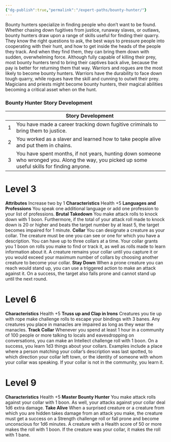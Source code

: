 ```yaml
---
{"dg-publish":true,"permalink":"/expert-paths/bounty-hunter/"}
---
```


Bounty hunters specialize in finding people who don’t want to be found. Whether chasing down fugitives from justice, runaway slaves, or outlaws, bounty hunters draw upon a range of skills useful for finding their quarry. They know the right questions to ask, the best ways to pressure people into cooperating with their hunt, and how to get inside the heads of the people they track. And when they find them, they can bring them down with sudden, overwhelming force.
Although fully capable of killing their prey, most bounty hunters tend to bring their captives back alive, because the pay is better for returning them that way.
Warriors and rogues are the most likely to become bounty hunters. Warriors have the durability to face down tough quarry, while rogues have the skill and cunning to outwit their prey. Magicians and priests might become bounty hunters, their magical abilities becoming a critical asset when on the hunt.
### Bounty Hunter Story Development

|     | Story Development                                                                                                                              |
| --- | ---------------------------------------------------------------------------------------------------------------------------------------------- |
| 1   | You have made a career tracking down fugitive criminals to bring them to justice.                                                              |
| 2   | You worked as a slaver and learned how to take people alive and put them in chains.                                                            |
| 3   | You have spent months, if not years, hunting down someone who wronged you. Along the way, you picked up some useful skills for finding anyone. |
# Level 3
**Attributes** Increase two by 1
**Characteristics** Health +5
**Languages and Professions** You speak one additional language or add one profession to your list of professions.
**Brutal Takedown** You make attack rolls to knock down with 1 boon. Furthermore, if the total of your attack roll made to knock down is 20 or higher and beats the target number by at least 5, the target becomes impaired for 1 minute.
**Collar** You can designate a creature as your collar.
The creature must be one you can see or one for which you have a description. You can have up to three collars at a time. Your collar grants you 1 boon on rolls you make to find or track it, as well as rolls made to learn information about it.
A creature remains your collar until you capture it or you would exceed your maximum number of collars by choosing another creature to become your collar.
**Stay Down** When a prone creature you can reach would stand up, you can use a triggered action to make an attack against it. On a success, the target also falls prone and cannot stand up until the next round.
# Level 6
**Characteristics** Health +5
**Truss up and Clap in Irons** Creatures you tie up with rope make challenge rolls to escape your bindings with 3 banes.
Any creatures you place in manacles are impaired as long as they wear the manacles.
**Track Collar** Whenever you spend at least 1 hour in a community of 100 people or more talking to locals and eavesdropping on conversations, you can make an Intellect challenge roll with 1 boon. On a success, you learn 1d3 things about your collars. Examples include a place where a person matching your collar’s description was last spotted, to which direction your collar left town, or the identity of someone with whom your collar was speaking.
If your collar is not in the community, you learn it.
# Level 9
**Characteristics** Health +5
**Master Bounty Hunter** You make attack rolls against your collar with 1 boon. As well, your attacks against your collar deal 1d6 extra damage.
**Take Alive** When a surprised creature or a creature from which you are hidden takes damage from an attack you make, the creature must get a success on a Strength challenge roll or fall prone and become unconscious for 1d6 minutes. A creature with a Health score of 50 or more makes the roll with 1 boon. If the creature was your collar, it makes the roll with 1 bane.
